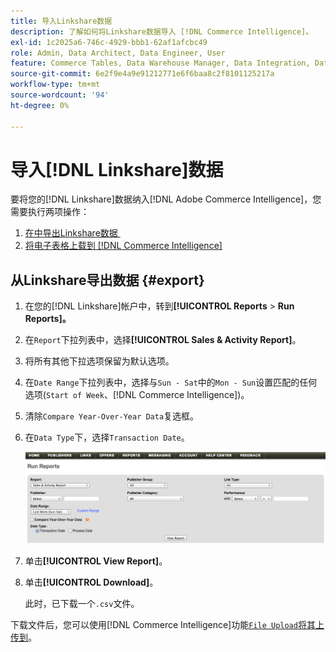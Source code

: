 ```yaml
---
title: 导入Linkshare数据
description: 了解如何将Linkshare数据导入 [!DNL Commerce Intelligence]。
exl-id: 1c2025a6-746c-4929-bbb1-62af1afcbc49
role: Admin, Data Architect, Data Engineer, User
feature: Commerce Tables, Data Warehouse Manager, Data Integration, Data Import/Export
source-git-commit: 6e2f9e4a9e91212771e6f6baa8c2f8101125217a
workflow-type: tm+mt
source-wordcount: '94'
ht-degree: 0%

---
```


# 导入[!DNL Linkshare]数据

要将您的[!DNL Linkshare]数据纳入[!DNL Adobe Commerce Intelligence]，您需要执行两项操作：

1. [在中导出Linkshare数据 &#x200B;](#export)
1. [将电子表格上载到 [!DNL Commerce Intelligence]](../connecting-data/using-file-uploader.md)

## 从Linkshare导出数据 {#export}

1. 在您的[!DNL Linkshare]帐户中，转到&#x200B;**[!UICONTROL Reports** > **Run Reports]。**

1. 在`Report`下拉列表中，选择&#x200B;**[!UICONTROL Sales & Activity Report]**。

1. 将所有其他下拉选项保留为默认选项。

1. 在`Date Range`下拉列表中，选择与`Sun - Sat`中的`Mon - Sun`设置匹配的任何选项(`Start of Week`、[!DNL Commerce Intelligence])。

1. 清除`Compare Year-Over-Year Data`复选框。

1. 在`Data Type`下，选择`Transaction Date`。

   ![导入\_linkshare\_data.png](../../../assets/importing_linkshare_data.png)

1. 单击&#x200B;**[!UICONTROL View Report]**。

1. 单击&#x200B;**[!UICONTROL Download]**。

   此时，已下载一个`.csv`文件。

下载文件后，您可以使用[!DNL Commerce Intelligence]功能[`File Upload`将其上传到](../connecting-data/using-file-uploader.md)。
